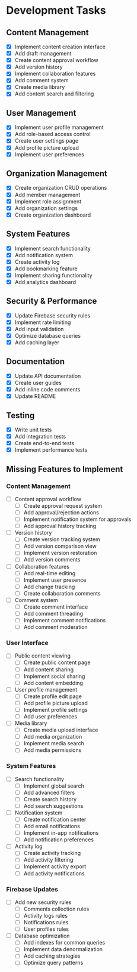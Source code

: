 # Development Tasks

## Content Management
- [x] Implement content creation interface
- [x] Add draft management
- [x] Create content approval workflow
- [x] Add version history
- [x] Implement collaboration features
- [x] Add comment system
- [x] Create media library
- [x] Add content search and filtering

## User Management
- [x] Implement user profile management
- [x] Add role-based access control
- [x] Create user settings page
- [x] Add profile picture upload
- [x] Implement user preferences

## Organization Management
- [x] Create organization CRUD operations
- [x] Add member management
- [x] Implement role assignment
- [x] Add organization settings
- [x] Create organization dashboard

## System Features
- [x] Implement search functionality
- [x] Add notification system
- [x] Create activity log
- [x] Add bookmarking feature
- [x] Implement sharing functionality
- [x] Add analytics dashboard

## Security & Performance
- [x] Update Firebase security rules
- [x] Implement rate limiting
- [x] Add input validation
- [x] Optimize database queries
- [x] Add caching layer

## Documentation
- [x] Update API documentation
- [x] Create user guides
- [x] Add inline code comments
- [x] Update README

## Testing
- [x] Write unit tests
- [x] Add integration tests
- [x] Create end-to-end tests
- [x] Implement performance tests

## Missing Features to Implement

### Content Management
- [ ] Content approval workflow
  - [ ] Create approval request system
  - [ ] Add approval/rejection actions
  - [ ] Implement notification system for approvals
  - [ ] Add approval history tracking

- [ ] Version history
  - [ ] Create version tracking system
  - [ ] Add version comparison view
  - [ ] Implement version restoration
  - [ ] Add version comments

- [ ] Collaboration features
  - [ ] Add real-time editing
  - [ ] Implement user presence
  - [ ] Add change tracking
  - [ ] Create collaboration comments

- [ ] Comment system
  - [ ] Create comment interface
  - [ ] Add comment threading
  - [ ] Implement comment notifications
  - [ ] Add comment moderation

### User Interface
- [ ] Public content viewing
  - [ ] Create public content page
  - [ ] Add content sharing
  - [ ] Implement social sharing
  - [ ] Add content embedding

- [ ] User profile management
  - [ ] Create profile edit page
  - [ ] Add profile picture upload
  - [ ] Implement profile settings
  - [ ] Add user preferences

- [ ] Media library
  - [ ] Create media upload interface
  - [ ] Add media organization
  - [ ] Implement media search
  - [ ] Add media permissions

### System Features
- [ ] Search functionality
  - [ ] Implement global search
  - [ ] Add advanced filters
  - [ ] Create search history
  - [ ] Add search suggestions

- [ ] Notification system
  - [ ] Create notification center
  - [ ] Add email notifications
  - [ ] Implement in-app notifications
  - [ ] Add notification preferences

- [ ] Activity log
  - [ ] Create activity tracking
  - [ ] Add activity filtering
  - [ ] Implement activity export
  - [ ] Add activity notifications

### Firebase Updates
- [ ] Add new security rules
  - [ ] Comments collection rules
  - [ ] Activity logs rules
  - [ ] Notifications rules
  - [ ] User profiles rules

- [ ] Database optimization
  - [ ] Add indexes for common queries
  - [ ] Implement data denormalization
  - [ ] Add caching strategies
  - [ ] Optimize query patterns 